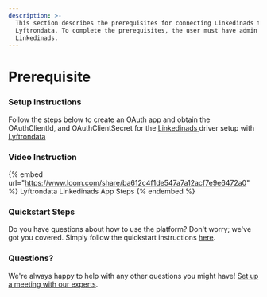 ```yaml
---
description: >-
  This section describes the prerequisites for connecting Linkedinads to
  Lyftrondata. To complete the prerequisites, the user must have admin access to
  Linkedinads.
---
```


# Prerequisite

<mark style="color:blue;"></mark>

### Setup Instructions

Follow the steps below to create an OAuth app and obtain the OAuthClientId, and OAuthClientSecret for the [Linkedinads](https://www.lyftrondata.com/integration/marketing-analytics/linkedin-ads/)[ ](https://www.lyftrondata.com/integration/freshdesk/)driver setup with [Lyftrondata](https://www.lyftrondata.com)

### Video Instruction

{% embed url="https://www.loom.com/share/ba612c4f1de547a7a12acf7e9e6472a0" %}
Lyftrondata Linkedinads App Steps
{% endembed %}

### Quickstart Steps

Do you have questions about how to use the platform? Don't worry; we've got you covered. Simply follow the quickstart instructions [here](../../../quickstart-steps.md).

### Questions? <a href="#questions" id="questions"></a>

We're always happy to help with any other questions you might have! [Set up a meeting with our experts](https://www.lyftrondata.com/book-a-meeting/).


